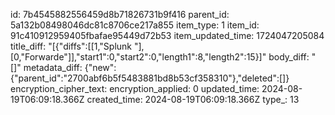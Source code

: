 id: 7b4545882556459d8b71826731b9f416
parent_id: 5a132b08498046dc81c8706ce217a855
item_type: 1
item_id: 91c410912959405fbafae95449d72b53
item_updated_time: 1724047205084
title_diff: "[{\"diffs\":[[1,\"Splunk \"],[0,\"Forwarde\"]],\"start1\":0,\"start2\":0,\"length1\":8,\"length2\":15}]"
body_diff: "[]"
metadata_diff: {"new":{"parent_id":"2700abf6b5f5483881bd8b53cf358310"},"deleted":[]}
encryption_cipher_text: 
encryption_applied: 0
updated_time: 2024-08-19T06:09:18.366Z
created_time: 2024-08-19T06:09:18.366Z
type_: 13
